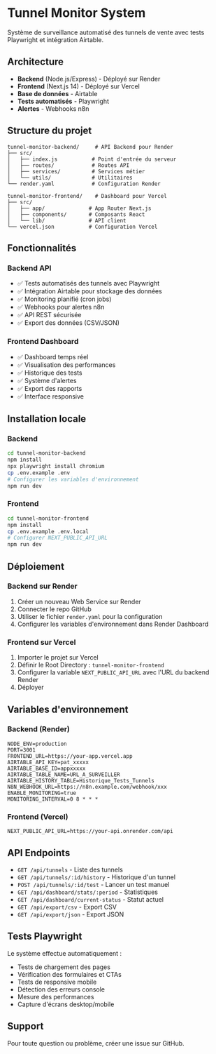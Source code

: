# Tunnel Monitor System

Système de surveillance automatisé des tunnels de vente avec tests Playwright et intégration Airtable.

## Architecture

- **Backend** (Node.js/Express) - Déployé sur Render
- **Frontend** (Next.js 14) - Déployé sur Vercel
- **Base de données** - Airtable
- **Tests automatisés** - Playwright
- **Alertes** - Webhooks n8n

## Structure du projet

```
tunnel-monitor-backend/     # API Backend pour Render
├── src/
│   ├── index.js           # Point d'entrée du serveur
│   ├── routes/            # Routes API
│   ├── services/          # Services métier
│   └── utils/             # Utilitaires
└── render.yaml            # Configuration Render

tunnel-monitor-frontend/    # Dashboard pour Vercel
├── src/
│   ├── app/              # App Router Next.js
│   ├── components/       # Composants React
│   └── lib/              # API client
└── vercel.json           # Configuration Vercel
```

## Fonctionnalités

### Backend API
- ✅ Tests automatisés des tunnels avec Playwright
- ✅ Intégration Airtable pour stockage des données
- ✅ Monitoring planifié (cron jobs)
- ✅ Webhooks pour alertes n8n
- ✅ API REST sécurisée
- ✅ Export des données (CSV/JSON)

### Frontend Dashboard
- ✅ Dashboard temps réel
- ✅ Visualisation des performances
- ✅ Historique des tests
- ✅ Système d'alertes
- ✅ Export des rapports
- ✅ Interface responsive

## Installation locale

### Backend
```bash
cd tunnel-monitor-backend
npm install
npx playwright install chromium
cp .env.example .env
# Configurer les variables d'environnement
npm run dev
```

### Frontend
```bash
cd tunnel-monitor-frontend
npm install
cp .env.example .env.local
# Configurer NEXT_PUBLIC_API_URL
npm run dev
```

## Déploiement

### Backend sur Render
1. Créer un nouveau Web Service sur Render
2. Connecter le repo GitHub
3. Utiliser le fichier `render.yaml` pour la configuration
4. Configurer les variables d'environnement dans Render Dashboard

### Frontend sur Vercel
1. Importer le projet sur Vercel
2. Définir le Root Directory : `tunnel-monitor-frontend`
3. Configurer la variable `NEXT_PUBLIC_API_URL` avec l'URL du backend Render
4. Déployer

## Variables d'environnement

### Backend (Render)
```env
NODE_ENV=production
PORT=3001
FRONTEND_URL=https://your-app.vercel.app
AIRTABLE_API_KEY=pat_xxxxx
AIRTABLE_BASE_ID=appxxxxx
AIRTABLE_TABLE_NAME=URL_A_SURVEILLER
AIRTABLE_HISTORY_TABLE=Historique_Tests_Tunnels
N8N_WEBHOOK_URL=https://n8n.example.com/webhook/xxx
ENABLE_MONITORING=true
MONITORING_INTERVAL=0 8 * * *
```

### Frontend (Vercel)
```env
NEXT_PUBLIC_API_URL=https://your-api.onrender.com/api
```

## API Endpoints

- `GET /api/tunnels` - Liste des tunnels
- `GET /api/tunnels/:id/history` - Historique d'un tunnel
- `POST /api/tunnels/:id/test` - Lancer un test manuel
- `GET /api/dashboard/stats/:period` - Statistiques
- `GET /api/dashboard/current-status` - Statut actuel
- `GET /api/export/csv` - Export CSV
- `GET /api/export/json` - Export JSON

## Tests Playwright

Le système effectue automatiquement :
- Tests de chargement des pages
- Vérification des formulaires et CTAs
- Tests de responsive mobile
- Détection des erreurs console
- Mesure des performances
- Capture d'écrans desktop/mobile

## Support

Pour toute question ou problème, créer une issue sur GitHub.